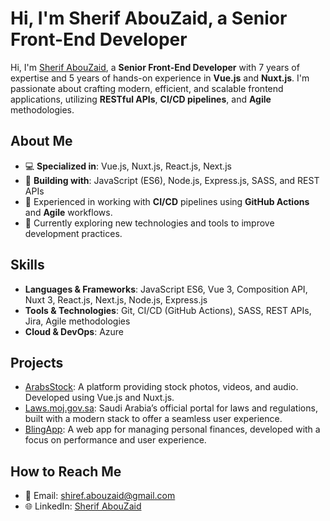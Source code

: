 # Hi, I'm Sherif AbouZaid, a Senior Front-End Developer

Hi, I'm [Sherif AbouZaid](https://linkedin.com/in/shiref-abouzaid), a **Senior Front-End Developer** with 7 years of expertise and 5 years of hands-on experience in **Vue.js** and **Nuxt.js**. I'm passionate about crafting modern, efficient, and scalable frontend applications, utilizing **RESTful APIs**, **CI/CD pipelines**, and **Agile** methodologies.

## About Me
- 💻 **Specialized in**: Vue.js, Nuxt.js, React.js, Next.js
- 🔧 **Building with**: JavaScript (ES6), Node.js, Express.js, SASS, and REST APIs
- 🚀 Experienced in working with **CI/CD** pipelines using **GitHub Actions** and **Agile** workflows.
- 🌱 Currently exploring new technologies and tools to improve development practices.

## Skills
- **Languages & Frameworks**: JavaScript ES6, Vue 3, Composition API, Nuxt 3, React.js, Next.js, Node.js, Express.js
- **Tools & Technologies**: Git, CI/CD (GitHub Actions), SASS, REST APIs, Jira, Agile methodologies
- **Cloud & DevOps**: Azure

## Projects
- [ArabsStock](https://arabsstock.com/): A platform providing stock photos, videos, and audio. Developed using Vue.js and Nuxt.js.
- [Laws.moj.gov.sa](https://laws.moj.gov.sa/): Saudi Arabia’s official portal for laws and regulations, built with a modern stack to offer a seamless user experience.
- [BlingApp](https://blingapp.net/): A web app for managing personal finances, developed with a focus on performance and user experience.

## How to Reach Me
- 📧 Email: [shiref.abouzaid@gmail.com](mailto:shiref.abouzaid@gmail.com)
- 🌐 LinkedIn: [Sherif AbouZaid](https://linkedin.com/in/shiref-abouzaid)
